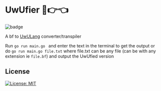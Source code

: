 # UwUfier 🥺👉👈

![badge](https://github.com/Zeyu-Li/uwuifier/workflows/Test/badge.svg)

A bf to [UwULang](https://github.com/Zeyu-Li/uwulang) converter/transpiler 



Run `go run main.go ` and enter the text in the terminal to get the output or do `go run main.go file.txt` where file.txt can be any file (can be with any extension ie `file.bf`) and output the UwUfied version

## License

[![License: MIT](https://img.shields.io/badge/License-MIT-blue.svg)](https://opensource.org/licenses/MIT) 